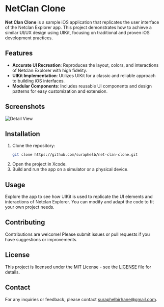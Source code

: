 # NetClan Clone

**Net Clan Clone** is a sample iOS application that replicates the user interface of the Netclan Explorer app. This project demonstrates how to achieve a similar UI/UX design using UIKit, focusing on traditional and proven iOS development practices.

## Features
- **Accurate UI Recreation**: Reproduces the layout, colors, and interactions of Netclan Explorer with high fidelity.
- **UIKit Implementation**: Utilizes UIKit for a classic and reliable approach to building iOS interfaces.
- **Modular Components**: Includes reusable UI components and design patterns for easy customization and extension.

## Screenshots
![Detail View](https://github.com/user-attachments/assets/c4d7e3ec-16f2-444b-94b0-fb7f67a09273)

## Installation
1. Clone the repository:
   ```bash
   git clone https://github.com/suraphelb/net-clan-clone.git
   ```
2. Open the project in Xcode.
3. Build and run the app on a simulator or a physical device.

## Usage
Explore the app to see how UIKit is used to replicate the UI elements and interactions of Netclan Explorer. You can modify and adapt the code to fit your own project needs.

## Contributing
Contributions are welcome! Please submit issues or pull requests if you have suggestions or improvements.

## License
This project is licensed under the MIT License - see the [LICENSE](LICENSE) file for details.

## Contact
For any inquiries or feedback, please contact [suraphelbirhane@gmail.com](mailto:suraphelbirhane@gmail.com).

